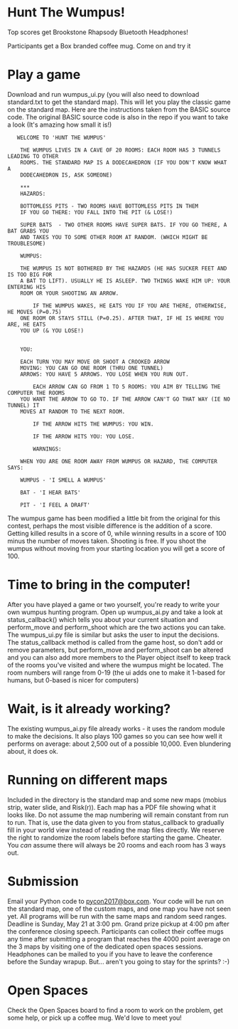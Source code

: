 # Hunt The Wumpus!

Top scores get Brookstone Rhapsody Bluetooth Headphones!

Participants get a Box branded coffee mug. Come on and try it

# Play a game
Download and run wumpus_ui.py (you will also need to download standard.txt to get the standard map). This will let you play the classic game on the standard map. Here are the instructions taken from the BASIC source code. The original BASIC source code is also in the repo if you want to take a look (It's amazing how small it is!)

       WELCOME TO 'HUNT THE WUMPUS'

        THE WUMPUS LIVES IN A CAVE OF 20 ROOMS: EACH ROOM HAS 3 TUNNELS LEADING TO OTHER
        ROOMS. THE STANDARD MAP IS A DODECAHEDRON (IF YOU DON'T KNOW WHAT A
        DODECAHEDRON IS, ASK SOMEONE)

        ***
        HAZARDS:

        BOTTOMLESS PITS - TWO ROOMS HAVE BOTTOMLESS PITS IN THEM
        IF YOU GO THERE: YOU FALL INTO THE PIT (& LOSE!)

        SUPER BATS  - TWO OTHER ROOMS HAVE SUPER BATS. IF YOU GO THERE, A BAT GRABS YOU
        AND TAKES YOU TO SOME OTHER ROOM AT RANDOM. (WHICH MIGHT BE TROUBLESOME)

        WUMPUS:

        THE WUMPUS IS NOT BOTHERED BY THE HAZARDS (HE HAS SUCKER FEET AND IS TOO BIG FOR
        A BAT TO LIFT). USUALLY HE IS ASLEEP. TWO THINGS WAKE HIM UP: YOUR ENTERING HIS
        ROOM OR YOUR SHOOTING AN ARROW.

            IF THE WUMPUS WAKES, HE EATS YOU IF YOU ARE THERE, OTHERWISE, HE MOVES (P=0.75)
        ONE ROOM OR STAYS STILL (P=0.25). AFTER THAT, IF HE IS WHERE YOU ARE, HE EATS
        YOU UP (& YOU LOSE!)


        YOU:

        EACH TURN YOU MAY MOVE OR SHOOT A CROOKED ARROW
        MOVING: YOU CAN GO ONE ROOM (THRU ONE TUNNEL)
        ARROWS: YOU HAVE 5 ARROWS. YOU LOSE WHEN YOU RUN OUT.

            EACH ARROW CAN GO FROM 1 TO 5 ROOMS: YOU AIM BY TELLING THE COMPUTER THE ROOMS
        YOU WANT THE ARROW TO GO TO. IF THE ARROW CAN'T GO THAT WAY (IE NO TUNNEL) IT
        MOVES AT RANDOM TO THE NEXT ROOM.

            IF THE ARROW HITS THE WUMPUS: YOU WIN.

            IF THE ARROW HITS YOU: YOU LOSE.

            WARNINGS:

        WHEN YOU ARE ONE ROOM AWAY FROM WUMPUS OR HAZARD, THE COMPUTER SAYS:

        WUMPUS - 'I SMELL A WUMPUS'

        BAT - 'I HEAR BATS'

        PIT - 'I FEEL A DRAFT'

The wumpus game has been modified a little bit from the original for this contest, perhaps the most visible difference is the addition of a score. Getting killed results in a score of 0, while winning results in a score of 100 minus the number of moves taken. Shooting is free. If you shoot the wumpus without moving from your starting location you will get a score of 100.

# Time to bring in the computer!
After you have played a game or two yourself, you're ready to write your own wumpus hunting program. Open up wumpus_ai.py and take a look at status_callback() which tells you about your current situation and perform_move and perform_shoot which are the two actions you can take. The wumpus_ui.py file is similar but asks the user to input the decisions. The status_callback method is called from the game host, so don't add or remove parameters, but perform_move and perform_shoot can be altered and you can also add more members to the Player object itself to keep track of the rooms you've visited and where the wumpus might be located. The room numbers will range from 0-19 (the ui adds one to make it 1-based for humans, but 0-based is nicer for computers)

# Wait, is it already working?
The existing wumpus_ai.py file already works - it uses the random module to make the decisions. It also plays 100 games so you can see how well it performs on average: about 2,500 out of a possible 10,000. Even blundering about, it does ok.

# Running on different maps
Included in the directory is the standard map and some new maps (mobius strip, water slide, and Risk(r)). Each map has a PDF file showing what it looks like. Do not assume the map numbering will remain constant from run to run. That is, use the data given to you from status_callback to gradually fill in your world view instead of reading the map files directly. We reserve the right to randomize the room labels before starting the game. Cheater. You _can_ assume there will always be 20 rooms and each room has 3 ways out.

# Submission
Email your Python code to pycon2017@box.com. Your code will be run on the standard map, one of the custom maps, and one map you have not seen yet. All programs will be run with the same maps and random seed ranges. Deadline is Sunday, May 21 at 3:00 pm. Grand prize pickup at 4:00 pm after the conference closing speech. Participants can collect their coffee mugs any time after submitting a program that reaches the 4000 point average on the 3 maps by visiting one of the dedicated open spaces sessions. Headphones can be mailed to you if you have to leave the conference before the Sunday wrapup. But... aren't you going to stay for the sprints? :-)

# Open Spaces
Check the Open Spaces board to find a room to work on the problem, get some help, or pick up a coffee mug. We'd love to meet you!
